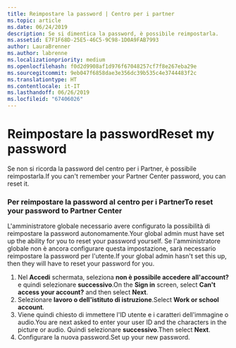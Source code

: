 ```yaml
---
title: Reimpostare la password | Centro per i partner
ms.topic: article
ms.date: 06/24/2019
description: Se si dimentica la password, è possibile reimpostarla.
ms.assetid: E7F1F68D-25E5-46C5-9C98-1D0A9FAB7993
author: LauraBrenner
ms.author: labrenne
ms.localizationpriority: medium
ms.openlocfilehash: f0d2d9908af1d976f67048257cf7f8e267eba29e
ms.sourcegitcommit: 9eb047f6858dae3e356dc39b535c4e3744483f2c
ms.translationtype: HT
ms.contentlocale: it-IT
ms.lasthandoff: 06/26/2019
ms.locfileid: "67406026"
---
```

# <a name="reset-my-password"></a><span data-ttu-id="b0cc0-103">Reimpostare la password</span><span class="sxs-lookup"><span data-stu-id="b0cc0-103">Reset my password</span></span>

<span data-ttu-id="b0cc0-104">Se non si ricorda la password del centro per i Partner, è possibile reimpostarla.</span><span class="sxs-lookup"><span data-stu-id="b0cc0-104">If you can't remember your Partner Center password, you can reset it.</span></span>

### <a name="to-reset-your-password-to-partner-center"></a><span data-ttu-id="b0cc0-105">Per reimpostare la password al centro per i Partner</span><span class="sxs-lookup"><span data-stu-id="b0cc0-105">To reset your password to Partner Center</span></span>

<span data-ttu-id="b0cc0-106">L'amministratore globale necessario avere configurato la possibilità di reimpostare la password autonomamente.</span><span class="sxs-lookup"><span data-stu-id="b0cc0-106">Your global admin must have set up the ability for you to reset your password yourself.</span></span> <span data-ttu-id="b0cc0-107">Se l'amministratore globale non è ancora configurare questa impostazione, sarà necessario reimpostare la password per l'utente.</span><span class="sxs-lookup"><span data-stu-id="b0cc0-107">If your global admin hasn't set this up, then they will have to reset your password for you.</span></span> 

1. <span data-ttu-id="b0cc0-108">Nel **Accedi** schermata, seleziona **non è possibile accedere all'account?** e quindi selezionare **successivo**.</span><span class="sxs-lookup"><span data-stu-id="b0cc0-108">On the **Sign in** screen, select **Can't access your account?** and then select **Next**.</span></span>
2. <span data-ttu-id="b0cc0-109">Selezionare **lavoro o dell'istituto di istruzione**.</span><span class="sxs-lookup"><span data-stu-id="b0cc0-109">Select **Work or school account**.</span></span>
3. <span data-ttu-id="b0cc0-110">Viene quindi chiesto di immettere l'ID utente e i caratteri dell'immagine o audio.</span><span class="sxs-lookup"><span data-stu-id="b0cc0-110">You are next asked to enter your user ID and the characters in the picture or audio.</span></span> <span data-ttu-id="b0cc0-111">Quindi selezionare **successivo**.</span><span class="sxs-lookup"><span data-stu-id="b0cc0-111">Then select **Next**.</span></span>
4. <span data-ttu-id="b0cc0-112">Configurare la nuova password.</span><span class="sxs-lookup"><span data-stu-id="b0cc0-112">Set up your new password.</span></span>

